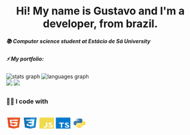  <h1 align="center">Hi! My name is Gustavo and I'm a developer, from brazil.</h1>

<h5 align="left"> 📚 Computer science student at Estácio de Sá University</h5>

 <h5 align="left">⚡ My portfolio:</h5>
 
<div>
<img src="https://github-readme-stats.vercel.app/api?username=gustavoperoni&hide_title=false&hide_rank=false&show_icons=true&include_all_commits=true&count_private=true&disable_animations=false&theme=midnight-purple&locale=en&hide_border=false" height="150" alt="stats graph"  />
<img src="https://github-readme-stats.vercel.app/api/top-langs?username=gustavoperoni&locale=en&hide_title=false&layout=compact&card_width=320&langs_count=5&theme=midnight-purple&hide_border=false" height="150" alt="languages graph"/>
</div>

<div> 
  <a href="https://www.instagram.com/peeni_07" target="_blank"><img src="https://img.shields.io/badge/-Instagram-%23E4405F?style=for-the-badge&logo=instagram&logoColor=white" target="_blank"></a>
 	<a href="www.linkedin.com/in/gustavo-peroni" target="_blank"><img src="https://img.shields.io/badge/-LinkedIn-%230077B5?style=for-the-badge&logo=linkedin&logoColor=white" target="_blank"></a> 
</div>



## <h3 align="left"> 👩‍💻 I code with</h3>
<div style="display: inline_block"><br>
  <img align="center" alt="pn-HTML" height="30" width="40" src="https://raw.githubusercontent.com/devicons/devicon/master/icons/html5/html5-original.svg">
  <img align="center" alt="pn-CSS" height="30" width="40" src="https://raw.githubusercontent.com/devicons/devicon/master/icons/css3/css3-original.svg">
  <img align="center" alt="pn-JS" height="30" width="40" src="https://raw.githubusercontent.com/devicons/devicon/master/icons/javascript/javascript-plain.svg">
  <img align="center" alt="pn-Type" height="30" width="40" src="https://raw.githubusercontent.com/devicons/devicon/master/icons/typescript/typescript-plain.svg">
  <img align="center" alt="pn-Python" height="30" width="40" src="https://raw.githubusercontent.com/devicons/devicon/master/icons/python/python-original.svg">
</div>

